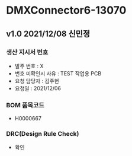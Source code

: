 # DMXConnector6-13070

## v1.0 2021/12/08 신민정

### 생산 지시서 번호
* 발주 번호 : X
* 번호 미확인시 사유 : TEST 작업용 PCB
* 요청 담당자 : 김주현
* 요청일 : 2021/12/06

###  BOM 품목코드
* H0000667

### DRC(Design Rule Check)
* 확인
